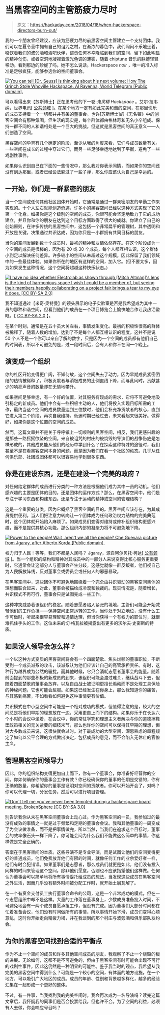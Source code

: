 # 当黑客空间的主管筋疲力尽时

> 原文：<https://hackaday.com/2018/04/18/when-hackerspace-directors-burn-out/>

我的一个朋友曾经建议，应该为筋疲力尽的前黑客空间主管建立一个支持团体。我们可以在夏令营中拥有自己的诅咒之村，在渐浓的暮色中，我们闷闷不乐地坐着，啜饮着我们的波旁酒和酒吧伙伴，谴责任何不幸降临到我们的空间，留下如此明显的精神创伤，或者空洞地凝视着激光色调的薄雾，随着 chiptune 音乐的脉搏轻轻移动。看到那边的珍妮了吗，她不怎么说话。Hackerspace *noir* ，唯一的准入标准是足够疯狂，能够参选你的空间董事会。

[![You can tell [Dr. Seuss] is thinking about his next volume: How The Grinch Stole Whoville Hackspace. Al Ravenna, World Telegram [Public domain].](img/0310bc72c797c7888ded2b2deb119ef4.png)](https://hackaday.com/wp-content/uploads/2018/02/1003px-ted_geisel_nywts.jpg) 

可以看得出来【苏斯博士】正在思考他的下一卷:*鬼灵精 Hackspace* 。艾尔·拉韦纳，世界电讯[ [公共领域](https://commons.wikimedia.org/wiki/File:Ted_Geisel_NYWTS.jpg) ]。在某个地方一定有如此完美和谐的空间，在那里快乐的成员支持着一个一切都井井有条的董事会。也许[苏斯博士]的《无名镇》中的创客空间会有那种氛围，但生活的现实是，每个群体都由格林奇和无名小卒组成。保持一群不同的人和谐相处是一个巨大的挑战，但这就是黑客空间的真正意义——人们创造了空间。

黑客空间的孕育有几个确定的阶段，至少从我的角度来看，它们与成员数量有关。一些空间在成长的过程中穿过它们，而另一些足够幸运地达到了平衡，避免了一些戏剧性事件。

如果你认识到自己在下面的一些情况中，那么我对你表示同情，而如果你的空间还没有到达那里，或者已经设法躲过了一些子弹，那么你应该认为自己是幸运的。

## 一开始，你们是一群紧密的朋友

当一个空间或任何其他社区团体开始时，它通常是通过一群亲密朋友的辛勤工作来实现的。十个人左右就能创造奇迹，许多小的黑客空间已经以这种方式实现了它的第一个化身。如果你是这个级别的空间的成员，你很可能会坚定地致力于它的成功建立，并且你和你的朋友在达到这个目标方面取得了很大的成就。你建立了自己的创始原则，在许多传统的黑客空间中，这包括一个非常扁平的管理树，其中透明和开放是关键，决策通过共识达成，因为你只是一小群拥有共同目标的朋友。

当你的空间发展到数十个成员时，最初的精神和友情依然存在。在这个阶段成为一个空间的成员是很棒的，因为有 20 或 30 个成员，每个人都互相认识，这个群体小到足以解决任何差异。许多较小的空间从未超过这个规模，因此保留了我们领域中的一些最佳体验。如果你所在的地区有这样的空间，加入它。(但不要太多，因为如果发生这种情况，这个空间将超越这种快乐状态。)

[![I have no idea whether Electrolab as shown through [Mitch Altman]'s lens is the kind of harmonious space I wish I could be a member of, but seeing their members happily collaborating on a project fair brings a tear to my eye it does. [CC BY-SA 2.0]](img/df7d5062d8243cd09d37f1385c8dbea1.png)](https://hackaday.com/wp-content/uploads/2018/02/electrolab_hackerspace_06_july_2013.jpg) 

我不知道通过【米奇·奥特曼】的镜头展示的电子实验室是否是我希望成为其中一员的那种和谐空间，但看到他们的成员在一个项目博览会上愉快地合作让我热泪盈眶。【 [CC BY-SA 2.0](https://commons.wikimedia.org/wiki/File:Electrolab_Hackerspace_06,_July_2013.jpg) 】。

在某个时刻，通常是在五十员大关左右，事情发生变化。最初的积极性很高的群体被稀释了，随着人数的增加，达到了不是每个人都互相认识的程度。这并不是说 50 个人不是一个你可以亲自了解的数字，只是因为一个空间的成员都有他们自己的时间表，所以不可避免的是，过一段时间后，会有人和你不在同一个晚上。

## 演变成一个组织

你的社区开始变得更广阔，不知何故，这个空间失去了动力，因为早期成员紧密团结的热情被稀释了。积极贡献者与消极成员的比例直线下降，而与此同时，贡献甚少的响亮声音的数量却在无情地攀升。

如果空间足够幸运，有一个好的位置，对其服务有现成的需求，它将不可避免地吸引稳定的新成员。他们中会有一些积极主动的人，他们将投入实现目标所需的工作，最终当这个空间的成员数量达到三位数时，他们会补充净贡献者的核心，直到它进入第二个阶段，再次自我维持。低迷时期已经过去，未来看起来很美好。做得好，如果你是这个位置的空间的成员。

然而，这篇文章并不是关于呼呼镇上一切顺利的黑客空间，相反，我们更感兴趣的是那些一路摇摇欲坠的空间。来自被诅咒的村庄的被烧毁的导演们的战争伤疤是怎样形成的，其他成员能从他们的经历中学到什么？在探索这种特殊的途径时，我们甚至不是在看黑客空间本身的问题，而是因为我们在看一个社区的动态。几乎从任何俱乐部、社团或团体都可以很容易地学到很多东西。

## 你是在建设东西，还是在建设一个完美的政府？

对任何给定群体的成员进行分类的一种方法是根据他们成为其中一员的动机。他们感兴趣的主要是团体的目的，还是团体的运作方式？那么，在黑客空间中，他们是专注于学习东西和构建东西，还是专注于运动的精神或空间的管理结构？

这是一个重要的分类，因为它概括了黑客空间的目的。黑客空间应该存在，为其成员提供便利。当人们把注意力转向让一个团体成为任何政治权力结构的完美典范时，这个团体就开始陷入麻烦了。如果成员们变得对维持或修补组织结构更感兴趣，而不是提供其核心功能，那么组织内部的凝聚力将不可避免地下降。

[![Power to the people! Wait, aren't we all the people? Che Guevara picture from Jgaray, after Alberto Korda [Public domain].](img/26589555b437d417d1b44a4eb9265332.png)](https://hackaday.com/wp-content/uploads/2018/02/che-guevara.jpg) 

权力归于人民！等等，我们不都是人民吗？
Jgaray，源自阿尔贝托·柯达[ [公有领域](https://commons.wikimedia.org/wiki/File:Che_por_Jim_Fitzpatrick.svg) ]。当一个组织的结构和精神对其成员中的一部分人来说变得比核心服务更重要时，它通常会让这部分人与董事会产生分歧。这感觉就像一群反叛者，他们视自己为人民解放阵线，反对董事会或委员会或任何人的邪恶暴政。

在黑客空间中，这些团体不可避免地围绕着一个完全由共识驱动的黑客空间集体的理想而联合起来，对此，董事会被描绘成冷漠和独裁的。现实情况是，随着增长，共识模式不再可行，董事会只是试图完成一些工作。

这种冲突威胁着该组织的稳定。随着志愿者陷入紧张的境地，主管们可能会开始减轻他们的工作负担——保持空间正常运转的工作。当你处于对立地位，没有什么工作可做时，听起来很容易理智和通情达理，但当你获得一个有权力的职位时，就很难抓住手头的工作。这位未来的切·格瓦拉被揭露出有更多的沃尔夫·史密斯的特质。

## 如果没人领导会怎么样？

一个以这种方式变质的黑客空间将会有一个四面楚歌、焦头烂额的董事职位，不断受到一个成员派系的攻击，该派系认为他们应该让自己的高管承担责任。有时，这种行为越界成为公然的骚扰，而其他时候，它只会消耗志愿者董事会的能量。随着前面提到的那些积极的新成员的到来，该组织可能会渡过难关，继续战斗下去，但随着四面楚歌的董事会放弃，以及自由战士被证明更擅长煽动而不是处理工具保险的神秘问题，它也可能会屈服。如果这已经发生在你身上，那么我知道你的痛苦，与其感到痛苦，不如看看如何避免这种事情更有价值。

共识模式在中小型空间中可能是一个相对成功的模式，但值得注意的是，较大的空间总是将他们早期的理想放在一边，采用更自上而下的结构。如果你乐于在长达六个小时的会议中坐着，在会议中，你的常驻学究和理想主义者解决与你的道德擦鞋垫政策相关的无关紧要的细枝末节，那么也许你的空间可以保持其早期的理想，但对大多数成员来说，这很快就会过时。对于最成功的大型空间，深思熟虑的章程规定了如何以公平合理的方式做出决定，包括成员的意见，而不会陷入无休止的官僚主义。

## 管理黑客空间领导力

因此，你的组织结构变得更加自上而下，你有一个董事会，你准备好经营你的空间。你如何确保你的董事会工作有效？你已经确保你的董事的任期是交错的，你有正确的数量，你希望你的董事是证明对空间的贡献者。你可以开始开会了，对吗？你可以代理一切，分发任务，然后可以进行项目管理。

[![Don't tell me you've never been tempted during a hackerspace board meeting. BrokenSphere [CC BY-SA 3.0]](img/8fa1facb0ff06d43f7c6d953cd1ba2a5.png)](https://hackaday.com/wp-content/uploads/2018/02/768px-silent_knight_fire_alarm.jpg) 

别告诉我你从未在黑客空间董事会上动心过。作为黑客空间的一员，我参加过的最没有成效的事情之一就是过于频繁和定期的董事会会议。我和其他董事的一周变成了为会议做准备，而不是把事情做完，所以当然，当我们在追求这个目标时，董事会的效率像石头一样下降了。你可能会问为什么我们不能做这么简单的事情，你这样做是完全正确的。

答案在于黑客空间的本质。这些导演不是专业导演，而是试图让他们的空间变得更好的普通成员。他们免费放弃他们有限的时间，就像任何工作的业余爱好者一样，他们有时会犯错误。如果董事们是志愿者，那么成员们就更是如此，他们没有投入同样的时间来管理这个空间，除非他们愿意，否则也不应该指望他们这样做。任何认为董事会可以简单地将所有事情委托给成员的想法，当发现这些成员在黑客空间之外生活，因而几乎没有额外时间被分配工作时，就开始土崩瓦解了。

在一个有资金支付员工执行董事会命令的公司，这是一个非常成功的模式，但在一个志愿组织中却不是这样。大量的工作落在董事身上，少数成员准备投入时间，不可避免地会有一两个成员自愿承担工作，但没有完成。因为董事们大部分时间都在忙着准备会议，他们没有时间做所有的事情，所以事情开始下滑，成员们变得心烦意乱，这时你开始走向精疲力竭，并在我谈到的那个村庄与波旁酒和俱乐部队友约会。

## 为你的黑客空间找到合适的平衡点

作为不止一个空间的成员和许多其他空间成员的朋友，我观察了不止一个烧毁的板的进展。无论如何，这都不是不可避免的，但由于黑客空间有时可能会出现不可行的戏剧性事件，因此这仍然是一种明显的可能性。鉴于我当时的观点，我希望从我完美的黑客空间中得到什么？可能是一个较小的空间，有体面的地方设施，在一个地方，可以吸引广大地区的成员。成员的年龄、性别和背景越多样化，越多的经验汇集在一起形成一个更好的整体。

不过，有一件事，当我找到我的完美空间时，我会再次成为一名导演吗？读完这篇文章后，我怀疑我的同事们是否会投票给我，但也许不会。为了空间的利益，必须有人去做，你会响应号召吗？